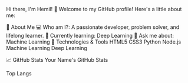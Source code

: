Hi there, I'm Hemil! 👋
Welcome to my GitHub profile! Here's a little about me:

🌟 About Me
💻 Who am I?: A passionate developer, problem solver, and lifelong learner.
🌱 Currently learning: Deep Learning
💬 Ask me about: Machine Learning
🔧 Technologies & Tools
HTML5 CSS3 Python Node.js Machine Learning Deep Learning

📈 GitHub Stats
Your Name's GitHub Stats

Top Langs

